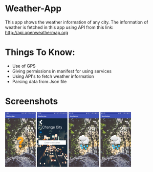 # Weather-App
This app shows the weather information of any city.
The information of weather is fetched in this app using API from this link: http://api.openweathermap.org

# Things To Know:
* Use of GPS
* Giving permissions in manifest for using services
* Using API's to fetch weather information
* Parsing data from Json file

# Screenshots
<img src="App%20Screenshots/Screenshot_20190715-090600.png" width="100">  <img src="App%20Screenshots/Screenshot_20190715-090605.png" width="100">  <img src="App%20Screenshots/Screenshot_20190715-090616.png" width="100">  <img src="App%20Screenshots/Screenshot_20190715-090627.png" width="100">
